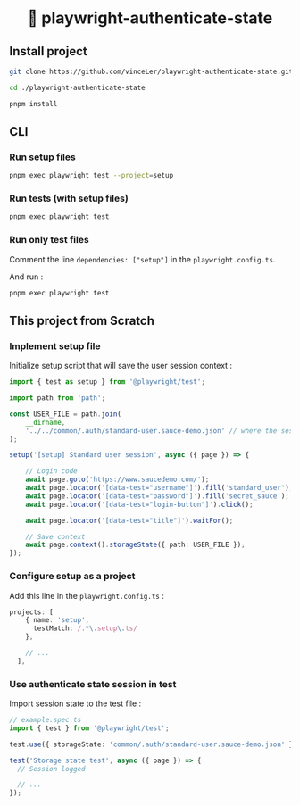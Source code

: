 <div align=center>

<h1>
💾 playwright-authenticate-state
</h1>

</div>

## Install project 

```bash 
git clone https://github.com/vinceLer/playwright-authenticate-state.git
```

```bash 
cd ./playwright-authenticate-state
```

```bash 
pnpm install 
```

## CLI 

### Run setup files 

```bash 
pnpm exec playwright test --project=setup
```

### Run tests (with setup files)

```bash 
pnpm exec playwright test
```

### Run only test files 

Comment the line `dependencies: ["setup"]` in the `playwright.config.ts`.

And run : 

```bash 
pnpm exec playwright test
```

## This project from Scratch 

### Implement setup file 

Initialize setup script that will save the user session context : 

```ts 
import { test as setup } from '@playwright/test';

import path from 'path';

const USER_FILE = path.join(
    __dirname,
    '../../common/.auth/standard-user.sauce-demo.json' // where the session storage will be save
);

setup('[setup] Standard user session', async ({ page }) => {

    // Login code
    await page.goto('https://www.saucedemo.com/');
    await page.locator('[data-test="username"]').fill('standard_user');
    await page.locator('[data-test="password"]').fill('secret_sauce');
    await page.locator('[data-test="login-button"]').click();

    await page.locator('[data-test="title"]').waitFor();

    // Save context
    await page.context().storageState({ path: USER_FILE });
});
```

### Configure setup as a project 

Add this line in the `playwright.config.ts` : 

```ts 
projects: [
    { name: 'setup',
      testMatch: /.*\.setup\.ts/
    },

    // ...
  ],
```

### Use authenticate state session in test  

Import session state to the test file : 

```ts 
// example.spec.ts 
import { test } from '@playwright/test';

test.use({ storageState: 'common/.auth/standard-user.sauce-demo.json' });

test('Storage state test', async ({ page }) => {
  // Session logged 

  // ... 
});

```
